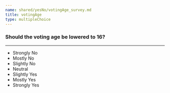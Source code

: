 ```yaml
---
name: shared/yesNo/votingAge_survey.md
title: votingAge
type: multipleChoice
---
```


### Should the voting age be lowered to 16?

---

- Strongly No
- Mostly No
- Slightly No
- Neutral
- Slightly Yes
- Mostly Yes
- Strongly Yes

